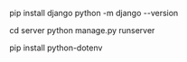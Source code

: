 pip install django
python -m django --version
<!-- Result -> 4.1.5 -->

cd server
python manage.py runserver

<!-- install dotenv -->
pip install python-dotenv